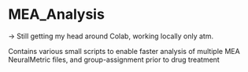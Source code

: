 # MEA_Analysis

-> Still getting my head around Colab, working locally only atm. 

Contains various small scripts to enable faster analysis of multiple MEA NeuralMetric files, and group-assignment prior to drug treatment
